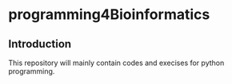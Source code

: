 # programming4Bioinformatics
## Introduction
This repository will mainly contain codes and execises for python programming.
